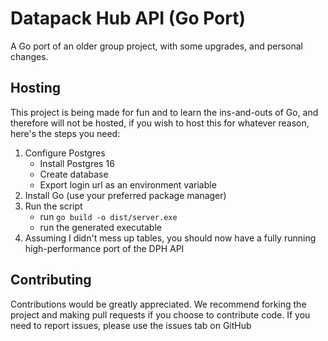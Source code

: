 # Datapack Hub API (Go Port)

A Go port of an older group project, with some upgrades, and personal changes.

## Hosting

This project is being made for fun and to learn the ins-and-outs of Go, and therefore will not be hosted, if you wish to host this for whatever reason, here's the steps you need:

1. Configure Postgres
    - Install Postgres 16
    - Create database
    - Export login url as an environment variable
2. Install Go (use your preferred package manager)
3. Run the script
    - run `go build -o dist/server.exe`
    - run the generated executable
4. Assuming I didn't mess up tables, you should now have a fully running high-performance port of the DPH API

## Contributing

Contributions would be greatly appreciated. We recommend forking the project and making pull requests if you choose to contribute code. If you need to report issues, please use the issues tab on GitHub
